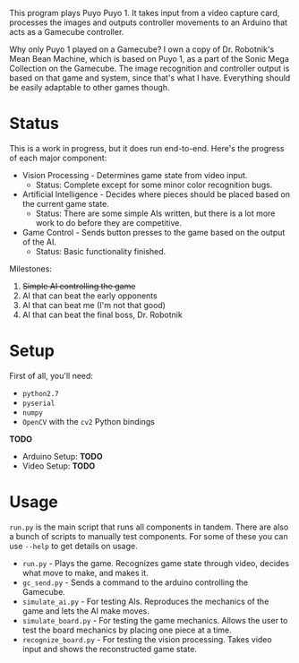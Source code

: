 
This program plays Puyo Puyo 1. It takes input from a video capture card,
processes the images and outputs controller movements to an Arduino that acts
as a Gamecube controller.

Why only Puyo 1 played on a Gamecube? I own a copy of Dr. Robotnik's Mean Bean
Machine, which is based on Puyo 1, as a part of the Sonic Mega Collection on
the Gamecube. The image recognition and controller output is based on that game
and system, since that's what I have. Everything should be easily adaptable to
other games though.


Status
======

This is a work in progress, but it does run end-to-end. Here's the progress of
each major component:

 * Vision Processing - Determines game state from video input.
   * Status: Complete except for some minor color recognition bugs.
 * Artificial Intelligence - Decides where pieces should be placed based on the
        current game state.
   * Status: There are some simple AIs written, but there is a lot more work to
             do before they are competitive.
 * Game Control - Sends button presses to the game based on the output of the
        AI.
   * Status: Basic functionality finished.

Milestones:

 1. ~~Simple AI controlling the game~~
 1. AI that can beat the early opponents
 1. AI that can beat me (I'm not that good)
 1. AI that can beat the final boss, Dr. Robotnik


Setup
=====

First of all, you'll need:

 * `python2.7`
 * `pyserial`
 * `numpy`
 * `OpenCV` with the `cv2` Python bindings

**TODO**

 * Arduino Setup: **TODO**
 * Video Setup: **TODO**


Usage
=====

`run.py` is the main script that runs all components in tandem. There are also
a bunch of scripts to manually test components. For some of these you can use
`--help` to get details on usage.

 * `run.py` - Plays the game. Recognizes game state through video, decides
        what move to make, and makes it.
 * `gc_send.py` - Sends a command to the arduino controlling the Gamecube.
 * `simulate_ai.py` - For testing AIs. Reproduces the mechanics of the game and
        lets the AI make moves.
 * `simulate_board.py` - For testing the game mechanics. Allows the user to
        test the board mechanics by placing one piece at a time.
 * `recognize_board.py` - For testing the vision processing. Takes video input
        and shows the reconstructed game state.
